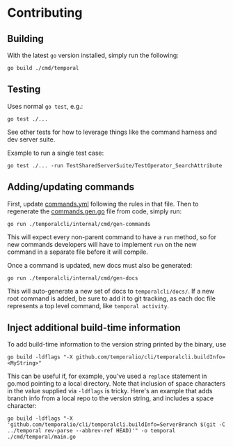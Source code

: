 # Contributing

## Building

With the latest `go` version installed, simply run the following:

    go build ./cmd/temporal

## Testing

Uses normal `go test`, e.g.:

    go test ./...

See other tests for how to leverage things like the command harness and dev server suite.

Example to run a single test case:

    go test ./... -run TestSharedServerSuite/TestOperator_SearchAttribute

## Adding/updating commands

First, update [commands.yml](temporalcli/commandsgen/commands.yml) following the rules in that file. Then to regenerate the
[commands.gen.go](temporalcli/commands.gen.go) file from code, simply run:

    go run ./temporalcli/internal/cmd/gen-commands

This will expect every non-parent command to have a `run` method, so for new commands developers will have to implement
`run` on the new command in a separate file before it will compile.

Once a command is updated, new docs must also be generated:

    go run ./temporalcli/internal/cmd/gen-docs

This will auto-generate a new set of docs to `temporalcli/docs/`. If a new root command is added,
be sure to add it to git tracking, as each doc file represents a top level command, like `temporal activity`.

## Inject additional build-time information

To add build-time information to the version string printed by the binary, use

    go build -ldflags "-X github.com/temporalio/cli/temporalcli.buildInfo=<MyString>"

This can be useful if, for example, you've used a `replace` statement in go.mod pointing to a local directory.
Note that inclusion of space characters in the value supplied via `-ldflags` is tricky.
Here's an example that adds branch info from a local repo to the version string, and includes a space character:

    go build -ldflags "-X 'github.com/temporalio/cli/temporalcli.buildInfo=ServerBranch $(git -C ../temporal rev-parse --abbrev-ref HEAD)'" -o temporal ./cmd/temporal/main.go
